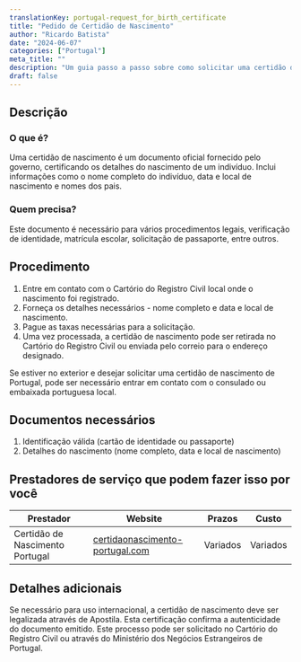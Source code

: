 ```yaml
---
translationKey: portugal-request_for_birth_certificate
title: "Pedido de Certidão de Nascimento"
author: "Ricardo Batista"
date: "2024-06-07"
categories: ["Portugal"]
meta_title: ""
description: "Um guia passo a passo sobre como solicitar uma certidão de nascimento em Portugal."
draft: false
---
```


## Descrição
### O que é?
Uma certidão de nascimento é um documento oficial fornecido pelo governo, certificando os detalhes do nascimento de um indivíduo. Inclui informações como o nome completo do indivíduo, data e local de nascimento e nomes dos pais.

### Quem precisa?
Este documento é necessário para vários procedimentos legais, verificação de identidade, matrícula escolar, solicitação de passaporte, entre outros.

## Procedimento
1. Entre em contato com o Cartório do Registro Civil local onde o nascimento foi registrado.
2. Forneça os detalhes necessários - nome completo e data e local de nascimento.
3. Pague as taxas necessárias para a solicitação.
4. Uma vez processada, a certidão de nascimento pode ser retirada no Cartório do Registro Civil ou enviada pelo correio para o endereço designado.

Se estiver no exterior e desejar solicitar uma certidão de nascimento de Portugal, pode ser necessário entrar em contato com o consulado ou embaixada portuguesa local.

## Documentos necessários
1. Identificação válida (cartão de identidade ou passaporte)
2. Detalhes do nascimento (nome completo, data e local de nascimento)

## Prestadores de serviço que podem fazer isso por você

| Prestador        |     Website     |     Prazos    |       Custo      |
| --------------- | --------------- |  :-------------: | :-------------: |
|   Certidão de Nascimento Portugal |  [certidaonascimento-portugal.com](https://www.certidaonascimento-portugal.com) |       Variados   |        Variados |

## Detalhes adicionais
Se necessário para uso internacional, a certidão de nascimento deve ser legalizada através de Apostila. Esta certificação confirma a autenticidade do documento emitido. Este processo pode ser solicitado no Cartório do Registro Civil ou através do Ministério dos Negócios Estrangeiros de Portugal.